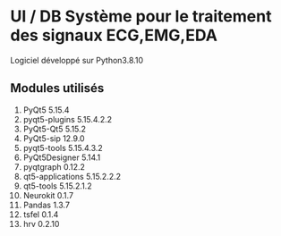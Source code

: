# UI / DB Système pour le traitement des signaux ECG,EMG,EDA 

Logiciel développé sur Python3.8.10

## Modules utilisés

1. PyQt5   5.15.4
2. pyqt5-plugins 5.15.4.2.2
3. PyQt5-Qt5 5.15.2
4. PyQt5-sip 12.9.0
5. pyqt5-tools 5.15.4.3.2
6. PyQt5Designer 5.14.1
7. pyqtgraph 0.12.2
8. qt5-applications 5.15.2.2.2
9. qt5-tools 5.15.2.1.2
10. Neurokit 0.1.7
11. Pandas 1.3.7
12. tsfel 0.1.4
13. hrv 0.2.10
